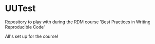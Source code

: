 # UUTest
Repository to play with during the RDM course 'Best Practices in Writing Reproducible Code'

All's set up for the course!
